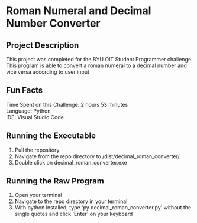 # Roman Numeral and Decimal Number Converter

## Project Description
This project was completed for the BYU OIT Student Programmer challenge <br />
This program is able to convert a roman numeral to a decimal number and vice versa according to user input <br />

## Fun Facts
Time Spent on this Challenge: 2 hours 53 minutes <br />
Language: Python <br /> 
IDE: Visual Studio Code <br />

## Running the Executable
1. Pull the repository
2. Navigate from the repo directory to /dist/decimal_roman_converter/
3. Double click on decimal_roman_converter.exe

## Running the Raw Program
1. Open your terminal
2. Navigate to the repo directory in your terminal
3. With python installed, type 'py decimal_roman_converter.py' without the single quotes and click 'Enter' on your keyboard
